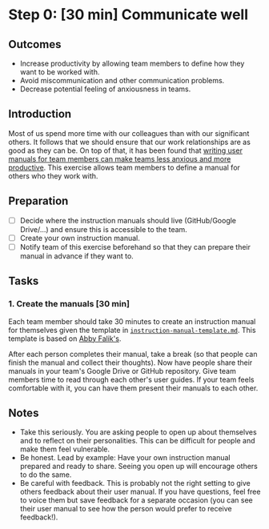 # Step 0: [30 min] Communicate well

## Outcomes

- Increase productivity by allowing team members to define how they want to be worked with.
- Avoid miscommunication and other communication problems.
- Decrease potential feeling of anxiousness in teams.

## Introduction

Most of us spend more time with our colleagues than with our significant others. It follows that we should ensure that our work relationships are as good as they can be. On top of that, it has been found that [writing user manuals for team members can make teams less anxious and more productive](https://qz.com/1046131/writing-a-user-manual-at-work-makes-teams-less-anxious-and-more-productive/). This exercise allows team members to define a manual for others who they work with.

## Preparation

- [ ] Decide where the instruction manuals should live (GitHub/Google Drive/...) and ensure this is accessible to the team.
- [ ] Create your own instruction manual.
- [ ] Notify team of this exercise beforehand so that they can prepare their manual in advance if they want to.   

## Tasks

### 1. Create the manuals [30 min]

Each team member should take 30 minutes to create an instruction manual for themselves given the template in [`instruction-manual-template.md`](instruction-manual-template.md). This template is based on [Abby Falik's](https://www.linkedin.com/pulse/leaders-need-user-manuals-what-i-learned-writing-mine-abby-falik/).

After each person completes their manual, take a break (so that people can finish the manual and collect their thoughts). Now have people share their manuals in your team's Google Drive or GitHub repository. Give team members time to read through each other's user guides. If your team feels comfortable with it, you can have them present their manuals to each other.

## Notes

- Take this seriously. You are asking people to open up about themselves and to reflect on their personalities. This can be difficult for people and make them feel vulnerable.
- Be honest. Lead by example: Have your own instruction manual prepared and ready to share. Seeing you open up will encourage others to do the same.
- Be careful with feedback. This is probably not the right setting to give others feedback about their user manual. If you have questions, feel free to voice them but save feedback for a separate occasion (you can see their user manual to see how the person would prefer to receive feedback!).
